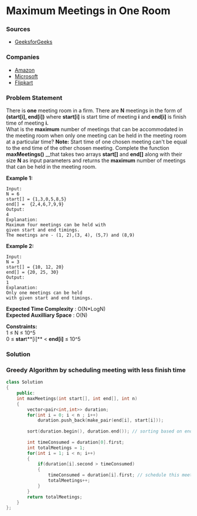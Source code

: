 # Maximum Meetings in One Room

### Sources

* [GeeksforGeeks](https://practice.geeksforgeeks.org/problems/n-meetings-in-one-room-1587115620/1#)

### Companies

* [Amazon](../../company-based-lists/amazon.md)
* [Microsoft](../../company-based-lists/microsoft.md)
* [Flipkart](../../company-based-lists/flipkart.md)

### Problem Statement

There is **one** meeting room in a firm. There are **N** meetings in the form of **\(start\[i\], end\[i\]\)** where **start\[i\]** is start time of meeting **i** and **end\[i\]** is finish time of meeting **i.**  
 What is the **maximum** number of meetings that can be accommodated in the meeting room when only one meeting can be held in the meeting room at a particular time? **Note:** Start time of one chosen meeting can't be equal to the end time of the other chosen meeting. Complete the function **maxMeetings\(\)** __that takes two arrays **start\[\]** and **end\[\]** along with their size **N** as input parameters and returns the **maximum** number of meetings that can be held in the meeting room.

  
 **Example 1:**

```text
Input:
N = 6
start[] = {1,3,0,5,8,5}
end[] =  {2,4,6,7,9,9}
Output: 
4
Explanation:
Maximum four meetings can be held with
given start and end timings.
The meetings are - (1, 2),(3, 4), (5,7) and (8,9)
```

**Example 2:**

```text
Input:
N = 3
start[] = {10, 12, 20}
end[] = {20, 25, 30}
Output: 
1
Explanation:
Only one meetings can be held
with given start and end timings.
```

**Expected Time Complexity** : O\(N\*LogN\)  
**Expected Auxilliary Space** : O\(N\)

  
 **Constraints:**  
 1 ≤ N ≤ 10^5  
 0 ≤ **star**t**\[i\]** &lt; **end\[i\]** ≤ 10^5

### Solution

### Greedy Algorithm by scheduling meeting with less finish time

```cpp
class Solution
{
    public:
    int maxMeetings(int start[], int end[], int n)
    {
        vector<pair<int,int>> duration;
        for(int i = 0; i < n ; i++)
            duration.push_back(make_pair(end[i], start[i]));
        
        sort(duration.begin(), duration.end()); // sorting based on end time
        
        int timeConsumed = duration[0].first;
        int totalMeetings = 1;
        for(int i = 1; i < n; i++)
        {
            if(duration[i].second > timeConsumed)
            {
                timeConsumed = duration[i].first; // schedule this meeting
                totalMeetings++;
            }
        }
        return totalMeetings;
    }
};
```

